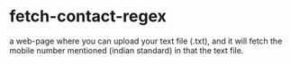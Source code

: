 # fetch-contact-regex
a web-page where you can upload your text file (.txt), and it will fetch the mobile number mentioned (indian standard) in that the text file.
